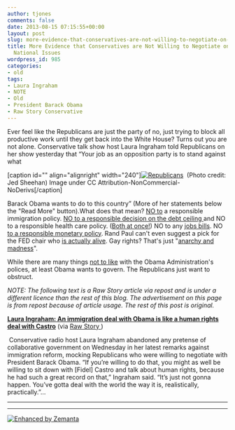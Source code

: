 ```yaml
---
author: tjones
comments: false
date: 2013-08-15 07:15:55+00:00
layout: post
slug: more-evidence-that-conservatives-are-not-willing-to-negotiate-on-important-national-issues-2
title: More Evidence that Conservatives are Not Willing to Negotiate on Important
  National Issues
wordpress_id: 985
categories:
- old
tags:
- Laura Ingraham
- NOTE
- Old
- President Barack Obama
- Raw Story Conservative
---
```


Ever feel like the Republicans are just the party of no, just trying to block all productive work until they get back into the White House? Turns out you are not alone. Conservative talk show host Laura Ingraham told Republicans on her show yesterday that “Your job as an opposition party is to stand against what

[caption id="" align="alignright" width="240"][![Republicans](http://farm5.static.flickr.com/4076/4756363805_6b0b45a982_m.jpg)](http://www.flickr.com/photos/32927271@N08/4756363805)  (Photo credit: Jed Sheehan) Image under CC Attribution-NonCommercial-NoDerivs[/caption]

Barack Obama wants to do to this country” (More of her statements below the "Read More" button).What does that mean? [NO to](http://mediamatters.org/video/2013/06/07/laura-ingraham-vows-to-campaign-against-any-hou/194381) a responsible immigration policy. [NO to a responsible decision on the debt ceiling ](https://theojones.name/index.php/debt-ceiling-shakedown-2013/)and NO to a responsible health care policy. ([Both at once!](http://www.slate.com/blogs/moneybox/2013/08/15/obamacare_debt_ceiling_the_new_hostage_crisis.html)) NO to any [jobs bills](http://www.usnews.com/opinion/blogs/pat-garofalo/2013/08/12/the-jobs-act-disaster-shows-the-perils-of-bipartisanship). NO [to a responsible monetary policy](http://www.theatlantic.com/business/archive/2013/08/rand-paul-loves-milton-friedman-but-milton-friedman-would-have-hated-rand-paul/278589/). Rand Paul can't even suggest a pick for the FED chair who [is actually alive](http://www.businessweek.com/articles/2013-08-12/rand-pauls-pick-for-the-fed). Gay rights? That's just "[anarchy and madness](http://mediamatters.org/video/2013/08/14/oreilly-doubles-down-ca-transgender-rights-law/195409)".



While there are many things [not to like](https://theojones.name/index.php/secret-laws-secret-courts-and-the-worst-element-of-the-nsa-surveillance-program/) with the Obama Administration's polices, at least Obama wants to govern. The Republicans just want to obstruct.



<!-- more -->

_NOTE: The following text is a Raw Story article via repost and is under a different licence than the rest of this blog. The advertisement on this page is from repost because of article usage. The rest of this post is original._





 




[](http://s.tt/1J7SY)[**Laura Ingraham: An immigration deal with Obama is like a human rights deal with Castro**](http://s.tt/1J7SY) (via [Raw Story ](http://s.tt/1J7SY))  


 Conservative radio host Laura Ingraham abandoned any pretense of collaborative government on Wednesday in her latest remarks against immigration reform, mocking Republicans who were willing to negotiate with President Barack Obama. “If you’re willing to do that, you might as well be willing to sit down with [Fidel] Castro and talk about human rights, because he had such a great record on that,” Ingraham said. “It’s just not gonna happen. You’ve gotta deal with the world the way it is, realistically, practically.”...





 





  









* * *





<!-- more -->





* * *







 


 


 








[![Enhanced by Zemanta](http://img.zemanta.com/zemified_e.png?x-id=57e5f6df-c729-4e89-8837-22d4835cc7e0)](http://www.zemanta.com/?px)
